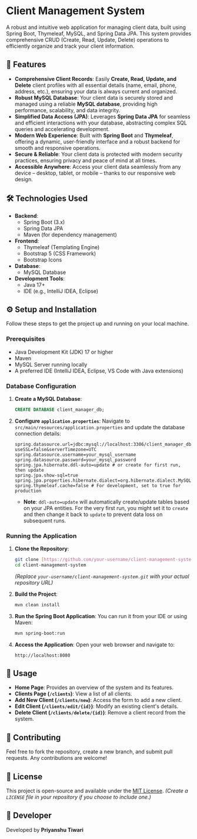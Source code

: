 # Client Management System

A robust and intuitive web application for managing client data, built using Spring Boot, Thymeleaf, MySQL, and Spring Data JPA. This system provides comprehensive CRUD (Create, Read, Update, Delete) operations to efficiently organize and track your client information.

## 🚀 Features

* **Comprehensive Client Records**: Easily **Create, Read, Update, and Delete** client profiles with all essential details (name, email, phone, address, etc.), ensuring your data is always current and organized.
* **Robust MySQL Database**: Your client data is securely stored and managed using a reliable **MySQL database**, providing high performance, scalability, and data integrity.
* **Simplified Data Access (JPA)**: Leverages **Spring Data JPA** for seamless and efficient interactions with your database, abstracting complex SQL queries and accelerating development.
* **Modern Web Experience**: Built with **Spring Boot** and **Thymeleaf**, offering a dynamic, user-friendly interface and a robust backend for smooth and responsive operations.
* **Secure & Reliable**: Your client data is protected with modern security practices, ensuring privacy and peace of mind at all times.
* **Accessible Anywhere**: Access your client data seamlessly from any device – desktop, tablet, or mobile – thanks to our responsive web design.

## 🛠️ Technologies Used

* **Backend**:
    * Spring Boot (3.x)
    * Spring Data JPA
    * Maven (for dependency management)
* **Frontend**:
    * Thymeleaf (Templating Engine)
    * Bootstrap 5 (CSS Framework)
    * Bootstrap Icons
* **Database**:
    * MySQL Database
* **Development Tools**:
    * Java 17+
    * IDE (e.g., IntelliJ IDEA, Eclipse)

## ⚙️ Setup and Installation

Follow these steps to get the project up and running on your local machine.

### Prerequisites

* Java Development Kit (JDK) 17 or higher
* Maven
* MySQL Server running locally
* A preferred IDE (IntelliJ IDEA, Eclipse, VS Code with Java extensions)

### Database Configuration

1.  **Create a MySQL Database**:
    ```sql
    CREATE DATABASE client_manager_db;
    ```
2.  **Configure `application.properties`**:
    Navigate to `src/main/resources/application.properties` and update the database connection details:
    ```properties
    spring.datasource.url=jdbc:mysql://localhost:3306/client_manager_db?useSSL=false&serverTimezone=UTC
    spring.datasource.username=your_mysql_username
    spring.datasource.password=your_mysql_password
    spring.jpa.hibernate.ddl-auto=update # or create for first run, then update
    spring.jpa.show-sql=true
    spring.jpa.properties.hibernate.dialect=org.hibernate.dialect.MySQLDialect
    spring.thymeleaf.cache=false # For development, set to true for production
    ```
    * **Note**: `ddl-auto=update` will automatically create/update tables based on your JPA entities. For the very first run, you might set it to `create` and then change it back to `update` to prevent data loss on subsequent runs.

### Running the Application

1.  **Clone the Repository**:
    ```bash
    git clone [https://github.com/your-username/client-management-system.git](https://github.com/your-username/client-management-system.git)
    cd client-management-system
    ```
    *(Replace `your-username/client-management-system.git` with your actual repository URL)*

2.  **Build the Project**:
    ```bash
    mvn clean install
    ```

3.  **Run the Spring Boot Application**:
    You can run it from your IDE or using Maven:
    ```bash
    mvn spring-boot:run
    ```

4.  **Access the Application**:
    Open your web browser and navigate to:
    ```
    http://localhost:8080
    ```

## 🚀 Usage

* **Home Page**: Provides an overview of the system and its features.
* **Clients Page (`/clients`)**: View a list of all clients.
* **Add New Client (`/clients/new`)**: Access the form to add a new client.
* **Edit Client (`/clients/edit/{id}`)**: Modify an existing client's details.
* **Delete Client (`/clients/delete/{id}`)**: Remove a client record from the system.

## 🤝 Contributing

Feel free to fork the repository, create a new branch, and submit pull requests. Any contributions are welcome!

## 📄 License

This project is open-source and available under the [MIT License](LICENSE).
*(Create a `LICENSE` file in your repository if you choose to include one.)*

## 👤 Developer

Developed by **Priyanshu Tiwari**
